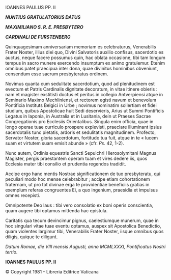IOANNES PAULUS PP. II

***NUNTIUS GRATULATORIUS DATUS***

***MAXIMILIANO S. R. E. PRESBYTERO***

***CARDINALI DE FURSTENBERG***

Quinquagesimam anniversariam memoriam es celebraturus, Venerabilis Frater Noster, illius diei quo, Divini Salvatoris auxilio confisus, sacerdotio es auctus, neque facere possumus quin, hac oblata occasione, tibi tam lοngum tempus in sacro munere exercendo insumptum ex animo gratulemur. Etenim omnibus patet praecipua inter dona, quae divinitus hominibus obveniunt, censendum esse sacrum presbyteratus ordinem.

Novimus quanta cum sedulitate sacerdοtium, quod ad plenitudinem est evectum et Patris Cardinalis dignitate decoratum, in vitae itinere obieris : nam et magister exstitisti doctus et peritus in collegio Antverpiensi atque in Seminario Maximo Mechliniensi, et rectorem egisti navum et benevolum Pontificia Instituts Belgici in Urbe ; novimus nominatim sollertiam et fidei studium, quibus Apostolicae huit Sedi deservieris, Arius ut Summi Pontificis Legatus in Iaponia, in Australia et in Lusitania, dein ut Praeses Sacrae Congregationis pro Ecclesiis Orientalibus. Singula enim officia, quae in longo operae tuae curriculo prospere explevisti, praeclare illuminant ipsius sacerdotalis tunc pietatis, ardoris et sedulitatis magnitudinem. Profecto, Servator Noster, gloria sacerdotum, fortitudo tua fuit, atque in te « lucem suam et virtutem suam emisit abunde » (cfr. *Ps.* 42, 1-2).

Nunc autem, Ordinis equestris Sancti Sepulchri Hierosolymitani Magnus Magister, pergis praestantem operam tuam et vires dedere iis, quos Ecclesia mater tibi consilio et prudentia regendos tradidit.

Accipe ergo hanc mentis Nostrae significationem de tuo presbyteratu, qui peculiari modo hoc mense celebrabitur ; accipe etiam cohortationem fraternam, ut pro tot divinae erga te providentiae beneficiis gratias in exemplum referas congruentes Ei, a quo ingenium, praesidia et impulsus omnes recepisti.

Omnipotente Deo laus : tibi vero consolatio ex boni operis conscientia, quam augere tibi optamus mittenda hac epistula.

Caritatis qua tecum devincimur pignus, caelestiumque munerum, quae in hoc singulari vitae tuae eventu optamus, auspex sit Apostolica Benedictio, quam violentes largimur tibi, Venerabilis Frater Noster, iisque omnibus quos diligis, quique te diligunt.

*Datum Rοmae, die VIII mensis Augusti, anno MCMLXXXI, Pontificatus Nostri tertio.*

**IOANNES PAULUS PP. II**

© Copyright 1981 - Libreria Editrice Vaticana